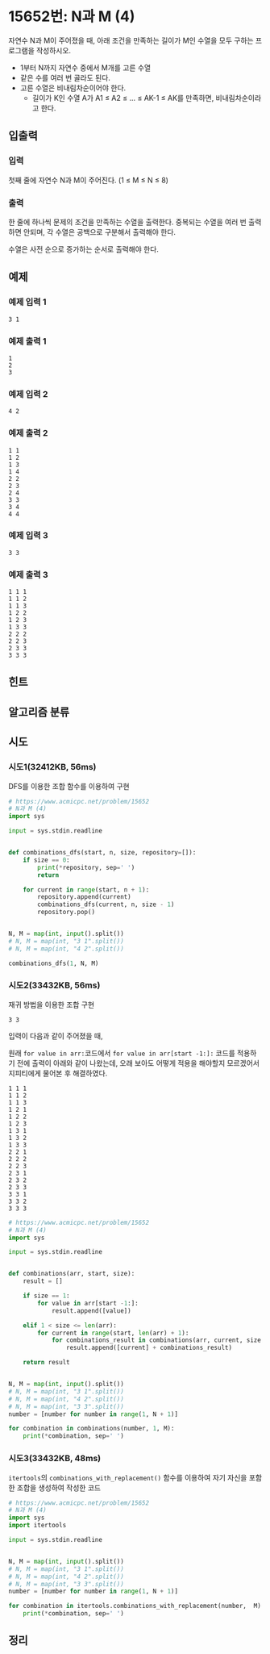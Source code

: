 # 15652번: N과 M (4)

자연수 N과 M이 주어졌을 때, 아래 조건을 만족하는 길이가 M인 수열을 모두 구하는 프로그램을 작성하시오.

- 1부터 N까지 자연수 중에서 M개를 고른 수열
- 같은 수를 여러 번 골라도 된다.
- 고른 수열은 비내림차순이어야 한다.
  - 길이가 K인 수열 A가 A1 ≤ A2 ≤ ... ≤ AK-1 ≤ AK를 만족하면, 비내림차순이라고 한다.

## 입출력

### 입력
첫째 줄에 자연수 N과 M이 주어진다. (1 ≤ M ≤ N ≤ 8)

### 출력
한 줄에 하나씩 문제의 조건을 만족하는 수열을 출력한다. 중복되는 수열을 여러 번 출력하면 안되며, 각 수열은 공백으로 구분해서 출력해야 한다.

수열은 사전 순으로 증가하는 순서로 출력해야 한다.

## 예제

### 예제 입력 1

```text
3 1
```

### 예제 출력 1

```text
1
2
3
```

### 예제 입력 2

```text
4 2
```

### 예제 출력 2

```text
1 1
1 2
1 3
1 4
2 2
2 3
2 4
3 3
3 4
4 4
```

### 예제 입력 3

```text
3 3
```

### 예제 출력 3

```text
1 1 1
1 1 2
1 1 3
1 2 2
1 2 3
1 3 3
2 2 2
2 2 3
2 3 3
3 3 3
```

## 힌트


## 알고리즘 분류


## 시도

### 시도1(32412KB, 56ms)

DFS를 이용한 조합 함수를 이용하여 구현

```python
# https://www.acmicpc.net/problem/15652
# N과 M (4)
import sys

input = sys.stdin.readline


def combinations_dfs(start, n, size, repository=[]):
    if size == 0:
        print(*repository, sep=' ')
        return

    for current in range(start, n + 1):
        repository.append(current)
        combinations_dfs(current, n, size - 1)
        repository.pop()


N, M = map(int, input().split())
# N, M = map(int, "3 1".split())
# N, M = map(int, "4 2".split())

combinations_dfs(1, N, M)
```

### 시도2(33432KB, 56ms)

재귀 방법을 이용한 조합 구현

```text
3 3
```

입력이 다음과 같이 주어졌을 때,

원래 `for value in arr:`코드에서 `for value in arr[start -1:]:` 코드를 적용하기 전에 출력이 아래와 같이 나왔는데,
오래 보아도 어떻게 적용을 해야할지 모르겠어서 지피티에게 물어본 후 해결하였다. 

```text
1 1 1
1 1 2
1 1 3
1 2 1
1 2 2
1 2 3
1 3 1
1 3 2
1 3 3
2 2 1
2 2 2
2 2 3
2 3 1
2 3 2
2 3 3
3 3 1
3 3 2
3 3 3
```

```python
# https://www.acmicpc.net/problem/15652
# N과 M (4)
import sys

input = sys.stdin.readline


def combinations(arr, start, size):
    result = []

    if size == 1:
        for value in arr[start -1:]:
            result.append([value])

    elif 1 < size <= len(arr):
        for current in range(start, len(arr) + 1):
            for combinations_result in combinations(arr, current, size - 1):
                result.append([current] + combinations_result)

    return result


N, M = map(int, input().split())
# N, M = map(int, "3 1".split())
# N, M = map(int, "4 2".split())
# N, M = map(int, "3 3".split())
number = [number for number in range(1, N + 1)]

for combination in combinations(number, 1, M):
    print(*combination, sep=' ')
```

### 시도3(33432KB, 48ms)

`itertools`의 `combinations_with_replacement()` 함수를 이용하여 자기 자신을 포함한 조합을 생성하여 작성한 코드

```python
# https://www.acmicpc.net/problem/15652
# N과 M (4)
import sys
import itertools

input = sys.stdin.readline


N, M = map(int, input().split())
# N, M = map(int, "3 1".split())
# N, M = map(int, "4 2".split())
# N, M = map(int, "3 3".split())
number = [number for number in range(1, N + 1)]

for combination in itertools.combinations_with_replacement(number,  M):
    print(*combination, sep=' ')
```

## 정리

